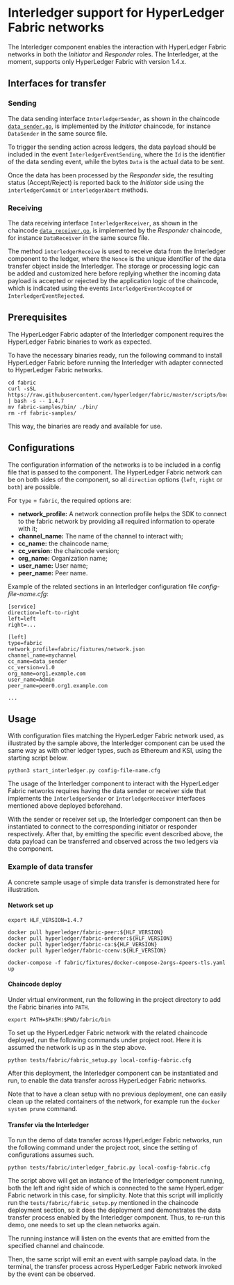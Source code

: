 # Interledger support for HyperLedger Fabric networks

The Interledger component enables the interaction with HyperLedger Fabric networks in both the *Initiator* and *Responder* roles. The Interledger, at the moment, supports only HyperLedger Fabric with version 1.4.x.

## Interfaces for transfer

### Sending

The data sending interface `InterledgerSender`, as shown in the chaincode [`data_sender.go`](../fabric/chaincode/src/data_sender/data_sender.go), is implemented by the *Initiator* chaincode, for instance `DataSender` in the same source file.

To trigger the sending action across ledgers, the data payload should be included in the event `InterledgerEventSending`, where the `Id` is the identifier of the data sending event, while the bytes `Data` is the actual data to be sent.

Once the data has been processed by the *Responder* side, the resulting status (Accept/Reject) is reported back to the *Initiator* side using the `interledgerCommit` or `interledgerAbort` methods.

### Receiving

The data receiving interface `InterledgerReceiver`, as shown in the chaincode [`data_receiver.go`](../fabric/chaincode/src/data_receiver/data_receiver.go), is implemented by the *Responder* chaincode, for instance `DataReceiver` in the same source file.

The method `interledgerReceive` is used to receive data from the Interledger component to the ledger, where the `Nonce` is the unique identifier of the data transfer object inside the Interledger. The storage or processing logic can be added and customized here before replying whether the incoming data payload is accepted or rejected by the application logic of the chaincode, which is indicated using the events `InterledgerEventAccepted` or `InterledgerEventRejected`.

## Prerequisites

The HyperLedger Fabric adapter of the Interledger component requires the HyperLedger Fabric binaries to work as expected.

To have the necessary binaries ready, run the following command to install HyperLedger Fabric before running the Interledger with adapter connected to HyperLedger Fabric networks.

```
cd fabric
curl -sSL https://raw.githubusercontent.com/hyperledger/fabric/master/scripts/bootstrap.sh | bash -s -- 1.4.7
mv fabric-samples/bin/ ./bin/
rm -rf fabric-samples/
```

This way, the binaries are ready and available for use.

## Configurations

The configuration information of the networks is to be included in a config file that is passed to the component. The HyperLedger Fabric network can be on both sides of the component, so all `direction` options (`left`, `right` or `both`) are possible.

For `type` =  `fabric`, the required options are:

- **network_profile:** A network connection profile helps the SDK to connect to the fabric network by providing all required information to operate with it;
- **channel_name:** The name of the channel to interact with;
- **cc_name:** the chaincode name;
- **cc_version:** the chaincode version;
- **org_name:** Organization name;
- **user_name:** User name;
- **peer_name:** Peer name.

Example of the related sections in an Interledger configuration file *config-file-name.cfg*:

```
[service]
direction=left-to-right
left=left
right=...

[left]
type=fabric
network_profile=fabric/fixtures/network.json
channel_name=mychannel
cc_name=data_sender
cc_version=v1.0
org_name=org1.example.com
user_name=Admin
peer_name=peer0.org1.example.com

...
```

## Usage

With configuration files matching the HyperLedger Fabric network used, as illustrated by the sample above, the Interledger component can be used the same way as with other ledger types, such as Ethereum and KSI, using the starting script below.

```
python3 start_interledger.py config-file-name.cfg
```

The usage of the Interledger component to interact with the HyperLedger Fabric networks requires having the data sender or receiver side that implements the `InterledgerSender` or `InterledgerReceiver` interfaces mentioned above deployed beforehand. 

With the sender or receiver set up, the Interledger component can then be instantiated to connect to the corresponding initiator or responder respectively. After that, by emitting the specific event described above, the data payload can be transferred and observed across the two ledgers via the component.



### Example of data transfer

A concrete sample usage of simple data transfer is demonstrated here for illustration.

#### Network set up

```
export HLF_VERSION=1.4.7

docker pull hyperledger/fabric-peer:${HLF_VERSION}
docker pull hyperledger/fabric-orderer:${HLF_VERSION}
docker pull hyperledger/fabric-ca:${HLF_VERSION}
docker pull hyperledger/fabric-ccenv:${HLF_VERSION}

docker-compose -f fabric/fixtures/docker-compose-2orgs-4peers-tls.yaml up
```

#### Chaincode deploy

Under virtual environment, run the following in the project directory to add the Fabric binaries into `PATH`.

```
export PATH=$PATH:$PWD/fabric/bin
```

To set up the HyperLedger Fabric network with the related chaincode deployed, run the following commands under project root. Here it is assumed the network is up as in the step above.

```
python tests/fabric/fabric_setup.py local-config-fabric.cfg
```

After this deployment, the Interledger component can be instantiated and run, to enable the data transfer across HyperLedger Fabric networks.

Note that to have a clean setup with no previous deployment, one can easily clean up the related containers of the network, for example run the `docker system prune` command.

#### Transfer via the Interledger

To run the demo of data transfer across HyperLedger Fabric networks, run the following command under the project root, since the setting of configurations assumes such.

```
python tests/fabric/interledger_fabric.py local-config-fabric.cfg
```

The script above will get an instance of the Interledger component running, both the left and right side of which is connected to the same HyperLedger Fabric network in this case, for simplicity. Note that this script will implicitly run the `tests/fabric/fabric_setup.py` mentioned in the chaincode deployment section, so it does the deployment and demonstrates the data transfer process enabled by the Interledger component. Thus, to re-run this demo, one needs to set up the clean networks again.

The running instance will listen on the events that are emitted from the specified channel and chaincode.

Then, the same script will emit an event with sample payload data. In the terminal, the transfer process across HyperLedger Fabric network invoked by the event can be observed.
